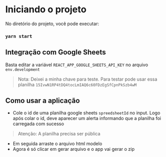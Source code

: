 # Iniciando o projeto

No diretório do projeto, você pode executar:

### `yarn start`

## Integração com Google Sheets

Basta editar a variável `REACT_APP_GOOGLE_SHEETS_API_KEY` no arquivo `env.development`
> Nota: Deixei a minha chave para teste. Para testar pode usar essa planilha  `15IvwN1RP4tDQ4tocLmIAQ6c60FDzEgSfCpnPkSzb4wM`

## Como usar a aplicação

- Cole o id de uma planilha google sheets `spreedsheetId` no input. Logo após colar o id, deve aparecer um alerta informando que a planilha foi carregada com sucesso
> Atenção: A planilha precisa ser pública
- Em seguida arraste o arquivo html modelo
- Agora é só clicar em gerar arquivo e o app vai gerar o zip